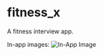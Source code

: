 # fitness_x

A fitness interview app.

In-app images:
<img src="assets/readme/![explore_img.png](readme%2Fexplore_img.png)img.png" alt="In-App Image" width="100" height="220">  

